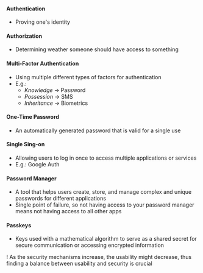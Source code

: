 #### Authentication
- Proving one's identity

#### Authorization
- Determining weather someone should have access to something

#### Multi-Factor Authentication
- Using multiple different types of factors for authentication
- E.g.:
	- *Knowledge* -> Password
	- *Possession* -> SMS
	- *Inheritance* -> Biometrics
	  
#### One-Time Password
- An automatically generated password that is valid for a single use
  
#### Single Sing-on
- Allowing users to log in once to access multiple applications or services
- E.g.: Google Auth

#### Password Manager
- A tool that helps users create, store, and manage complex and unique passwords for different applications
- Single point of failure, so not having access to your password manager means not having access to all other apps

#### Passkeys
- Keys used with a mathematical algorithm to serve as a shared secret for secure communication or accessing encrypted information

! As the security mechanisms increase, the usability might decrease, thus finding a balance between usability and security is crucial